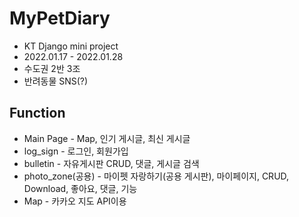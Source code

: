 # MyPetDiary
  - KT Django mini project
  - 2022.01.17 - 2022.01.28
  - 수도권 2반 3조
  - 반려동물 SNS(?)

## Function
  - Main Page - Map, 인기 게시글, 최신 게시글
  - log_sign - 로그인, 회원가입
  - bulletin - 자유게시판 CRUD, 댓글, 게시글 검색
  - photo_zone(공용) - 마이펫 자랑하기(공용 게시판), 마이페이지, CRUD, Download, 좋아요, 댓글, 기능 
  - Map - 카카오 지도 API이용
